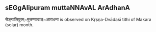 ## sEGgAlipuram muttaNNAvAL ArAdhanA

सेङ्गालिपुरम्~मुत्तण्णावाळ्~आराधना is observed on Kṛṣṇa-Dvādaśī tithi of Makara (solar) month.



